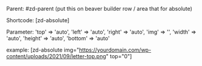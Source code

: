 Parent: #zd-parent (put this on beaver builder row / area that for absolute)

Shortcode: [zd-absolute]

Parameter: 
		'top' => 'auto',
		'left' => 'auto',
		'right' => 'auto',
		'img' => '',
		'width' => 'auto',
		'height' => 'auto',
		'bottom' => 'auto'

example:
[zd-absolute img="https://yourdomain.com/wp-content/uploads/2021/09/letter-top.png" top="0"]
